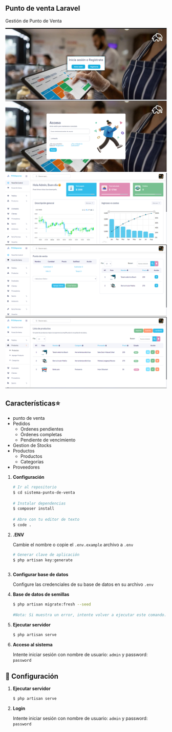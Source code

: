 ## Punto de venta Laravel

Gestión de Punto de Venta 

![Inicio del sistema](./public/capturas/01.png)
![Login](./public/capturas/02.png)
![Dashboard](./public/capturas/03.png)
![Punto de venta](./public/capturas/04.png)
![productos](./public/capturas/05.png)


## Características⭐
- punto de venta
- Pedidos
  - Ordenes pendientes
  - Órdenes completas
  - Pendiente de vencimiento
- Gestion de Stocks
- Productos
  - Productos
  - Categorías
- Proveedores


1. **Configuración**
    ```bash
    # Ir al repositorio
    $ cd sistema-punto-de-venta

    # Instalar dependencias
    $ composer install

    # Abre con tu editor de texto
    $ code .
    ```
1. **.ENV**

    Cambie el nombre o copie el `.env.example` archivo a `.env`
    ```bash
    # Generar clave de aplicación
    $ php artisan key:generate
    ```
    ```
1. **Configurar base de datos**

    Configure las credenciales de su base de datos en su archivo `.env`

1. **Base de datos de semillas**
    ```bash
    $ php artisan migrate:fresh --seed

    #Nota: Si muestra un error, intente volver a ejecutar este comando.
    ```
1. **Ejecutar servidor**

    ```bash
    $ php artisan serve
    ```
1. **Acceso al sistema**

    Intente iniciar sesión con nombre de usuario: `admin` y password: `password`

## 🚀 Configuración

1. **Ejecutar servidor**

    ```bash
    $ php artisan serve
    ```
1. **Login**

    Intente iniciar sesión con nombre de usuario: `admin` y password: `password`






